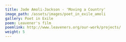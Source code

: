 ```yaml
---
title: Jade Amoli-Jackson - 'Moving a Country'
image_path: /assets/images/poet_in_exile_amoli
gallery: Poet in Exile
poem: Leavener's film
poemlink: http://www.leaveners.org/our-work/projects/
weight: 5
---
```


